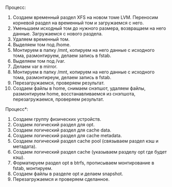 Процесс:

1. Создаем временный раздел XFS на новом томе LVM. Переносим корневой раздел на временный том и загружаемся с него.
2. Уменьшаем исходный том до нужного размера, возвращаем на него данные. Загружаемся с нового раздела.
3. Удаляем временный том.
4. Выделяем том под /home.
5. Монтируем в папку /mnt, копируем на него данные с исходного тома, размонтируем, делаем запись в fstab.
6. Выделяем том под /var.
7. Делаем var в mirror.
8. Монтируем в папку /mnt, копируем на него данные с исходного тома, размонтиреум, делаем запись в fstab.
9. Перезагружаемся, проверяем результат.
10. Создаем файлы в home, снимаем снэпшот, удаляем файлы, размонтируем home, восстанавливаемся из снэпшота, перезагружаемся, проверяем результат.

Процесс*:

1. Создаем группу физических устройств.
2. Создаем логический раздел для opt.
3. Создаем логический раздел для cache data.
4. Создаем логический раздел для cache metadata.
5. Создаем логический раздел cache pool (связываем раздел кэш и метадата).
6. Создаем логический раздел cache (указываем разделу opt где будет кэш).
7. Форматируем раздел opt в btrfs, прописываем монтирование в fstab, монтируем.
8. Создаем файлы в разделе opt и делаем snapshot.
9. Перезагружаемся и проверяем сделанное.